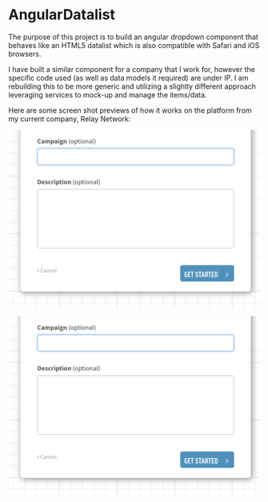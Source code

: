 # AngularDatalist

The purpose of this project is to build an angular dropdown component that behaves like an HTML5 datalist which is also compatible with Safari and iOS browsers.

I have built a similar component for a company that I work for, however the specific code used (as well as data models it required) are under IP. I am rebuilding this to be more generic and utilizing a slightly different approach leveraging services to mock-up and manage the items/data.

Here are some screen shot previews of how it works on the platform from my current company, Relay Network:

![Alt text](/src/assets/img1.png?raw=true "Before interaction.")

![Alt text](/src/assets/img1.png?raw=true "During interaction.")